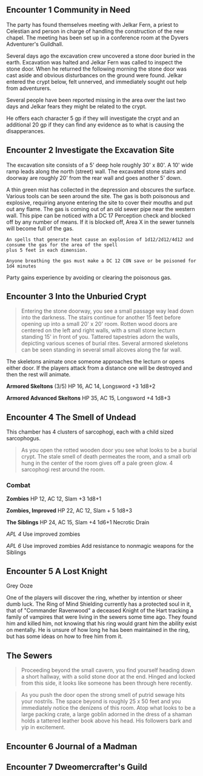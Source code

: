 ## Encounter 1 Community in Need

The party has found themselves meeting with Jelkar Fern, a priest to Celestian and person in charge of handling the
construction of the new chapel. The meeting has been set up in a conference room at the Dyvers Adventurer's Guildhall.

Several days ago the excavation crew uncovered a stone door buried in the earth. Excavation was halted and Jelkar Fern
was called to inspect the stone door. When he returned the following morning the stone door was cast aside and obvious
disturbances on the ground were found. Jelkar entered the crypt below, felt unnerved, and immediately sought out help
from adventurers.

Several people have been reported missing in the area over the last two days and Jelkar fears they might be related
to the crypt.

He offers each character 5 gp if they will investigate the crypt and an additional 20 gp if they can find any evidence
as to what is causing the disapperances.

## Encounter 2 Investigate the Excavation Site

The excavation site consists of a 5' deep hole roughly 30' x 80'. A 10' wide ramp leads along the north (street) wall.
The excavated stone stairs and doorway are roughly 20' from the rear wall and goes another 5' down.

A thin green mist has collected in the depression and obscures the surface. Various tools can be seen around the site.
The gas is both poisonous and explosive, requiring anyone entering the site to cover their mouths and put out any flame.
The gas is coming out of an old sewer pipe near the western wall. This pipe can be noticed with a DC 17 Perception check
and blocked off by any number of means. If it is blocked off, Area X in the sewer tunnels will become full of the gas.

    An spells that generate heat cause an explosion of 1d12/2d12/4d12 and consume the gas for the area of the spell
    plus 5 feet in each dimension.

    Anyone breathing the gas must make a DC 12 CON save or be poisoned for 1d4 minutes

Party gains experience by avoiding or clearing the poisonous gas.

## Encounter 3 Into the Unburied Crypt

> Entering the stone doorway, you see a small passage way lead down into the darkness. The stairs continue for another
> 15 feet before opening up into a small 20' x 20' room. Rotten wood doors are centered on the left and right walls,
> with a small stone lecturn standing 15' in front of you. Tattered tapestries adorn the walls, depicting various scenes
> of burial rites. Several armored skeletons can be seen standing in several small alcoves along the far wall.

The skeletons animate once someone approaches the lecturn or opens either door. If the players attack from a distance
one will be destroyed and then the rest will animate.

__Armored Skeltons__ (3/5)
HP 16, AC 14, Longsword +3 1d8+2

__Armored Advanced Skeltons__
HP 35, AC 15, Longsword +4 1d8+3

## Encounter 4 The Smell of Undead

This chamber has 4 clusters of sarcophogi, each with a child sized sarcophogus.

> As you open the rotted wooden door you see what looks to be a burial crypt. The stale smell of death permeates the room, and a small
> orb hung in the center of the room gives off a pale green glow. 4 sarcophogi rest around the room.

### Combat

__Zombies__
HP 12, AC 12, Slam +3 1d8+1

__Zombies, Improved__
HP 22, AC 12, Slam + 5 1d8+3

__The Siblings__
HP 24, AC 15, Slam +4 1d6+1 Necrotic Drain

_APL 4_
Use improved zombies

_APL 6_
Use improved zombies
Add resistance to nonmagic weapons for the Siblings


## Encounter 5 A Lost Knight

Grey Ooze

One of the players will discover the ring, whether by intention or sheer dumb luck. The Ring of Mind Shielding currently
has a protected soul in it, that of "Commander Ravenwood" a deceased Knight of the Hart tracking a family of vampires that were
living in the sewers some time ago. They found him and killed him, not knowing that his ring would grant him the ability
exist on mentally. He is unsure of how long he has been maintained in the ring, but has some ideas on how to free him from it.

## The Sewers

> Proceeding beyond the small cavern, you find yourself heading down a short hallway, with a solid stone door at the end.
> Hinged and locked from this side, it looks like someone has been through here recently.

> As you push the door open the strong smell of putrid sewage hits your nostrils. The space beyond is roughly 25 x 50 feet
> and you immediately notice the denizens of this room.
> Atop what looks to be a large packing crate, a large goblin adorned in the dress of a shaman holds a tattered leather book
> above his head. His followers bark and yip in excitement.



## Encounter 6 Journal of a Madman



## Encounter 7 Dweomercrafter's Guild
